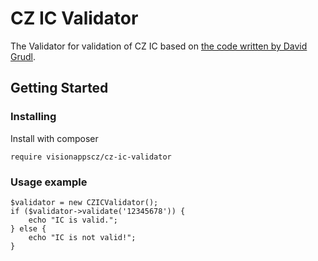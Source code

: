 # CZ IC Validator

The Validator for validation of CZ IC based on [the code written by David Grudl](https://gist.github.com/dg/6031c39a148478f0880c).

## Getting Started

### Installing

Install with composer
```
require visionappscz/cz-ic-validator
```

### Usage example
```
$validator = new CZICValidator();
if ($validator->validate('12345678')) {
    echo "IC is valid.";
} else {
    echo "IC is not valid!";
}
```
